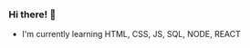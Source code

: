 ### Hi there! :wave:

<!--
**rudiantoni/rudiantoni** is a :sparkles: _special_ :sparkles: repository because it's `README.md` (this file) appears on your GitHub profile.
-->
<!-- Here are some ideas to get you started: -->
<!-- - I'm currently working on... -->
- I'm currently learning HTML, CSS, JS, SQL, NODE, REACT
<!-- - I'm looking to collaborate on... -->
<!-- - I'm looking for help... -->
<!-- - Ask me about... -->
<!-- - How to reach me... -->
<!-- - Pronouns:... -->
<!-- - Fun fact:...  -->
